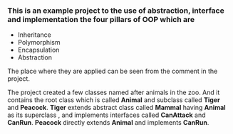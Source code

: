 ### This is an example project to the use of abstraction, interface and implementation the four pillars of OOP which are 
- Inheritance 
- Polymorphism
- Encapsulation 
- Abstraction

The place where they are applied can be 
seen from the comment in the project.

The project created a few classes 
named after animals in the zoo.
And it contains the root class which
is called **Animal** and subclass 
called **Tiger** and **Peacock**. **Tiger** 
extends abstract class called **Mammal** 
having **Animal** as its superclass 
, and implements interfaces called 
**CanAttack** and **CanRun**. **Peacock** 
directly extends **Animal** and implements
**CanRun**.


